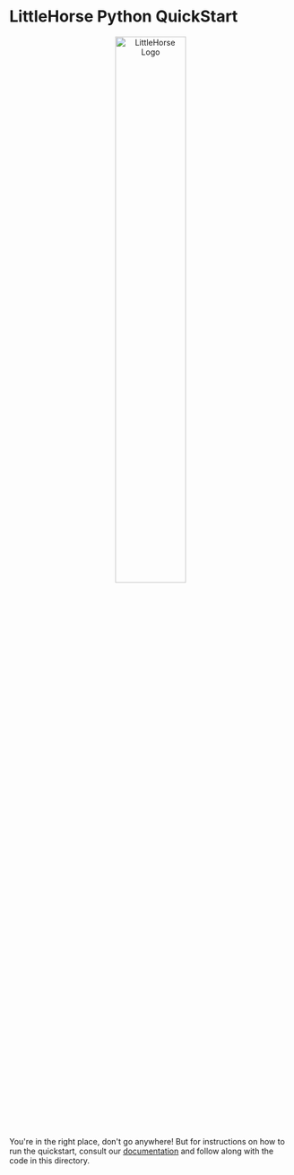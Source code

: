 # LittleHorse Python QuickStart
<p align="center">
<img alt="LittleHorse Logo" src="https://littlehorse.io/img/logo-wordmark-white.png" width="50%">
</p>

You're in the right place, don't go anywhere! But for instructions on how to run the quickstart, consult our [documentation](https://littlehorse.io/docs/getting-started/quickstart?sdk=python) and follow along with the code in this directory.
